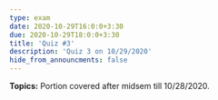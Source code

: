```yaml
---
type: exam
date: 2020-10-29T16:0:0+3:30
due: 2020-10-29T18:0:0+3:30
title: 'Quiz #3'
description: 'Quiz 3 on 10/29/2020'
hide_from_announcments: false
---
```

**Topics:**
Portion covered after midsem till 10/28/2020.
